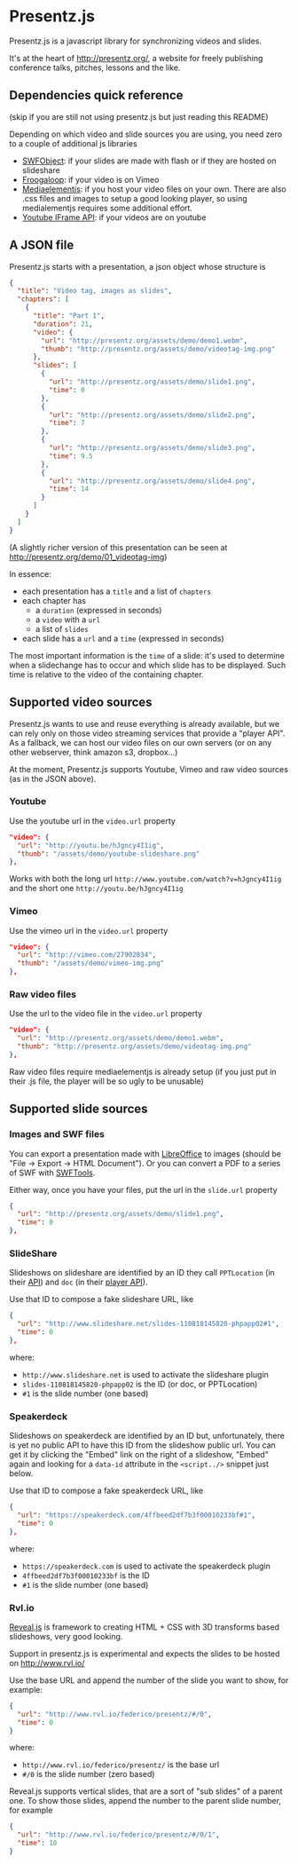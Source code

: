 # Presentz.js

Presentz.js is a javascript library for synchronizing videos and slides.

It's at the heart of http://presentz.org/, a website for freely publishing conference talks, pitches, lessons and the like.

## Dependencies quick reference

(skip if you are still not using presentz.js but just reading this README)

Depending on which video and slide sources you are using, you need zero to a couple of additional js libraries

- [SWFObject](https://code.google.com/p/swfobject/): if your slides are made with flash or if they are hosted on slideshare
- [Froogaloop](http://developer.vimeo.com/player/js-api): if your video is on Vimeo
- [Mediaelementjs](http://mediaelementjs.com/): if you host your video files on your own. There are also .css files and images to setup a good looking player, so using medialementjs requires some additional effort.
- [Youtube IFrame API](https://developers.google.com/youtube/iframe_api_reference): if your videos are on youtube

## A JSON file

Presentz.js starts with a presentation, a json object whose structure is

```json
{
  "title": "Video tag, images as slides",
  "chapters": [
    {
      "title": "Part 1",
      "duration": 21,
      "video": {
        "url": "http://presentz.org/assets/demo/demo1.webm",
        "thumb": "http://presentz.org/assets/demo/videotag-img.png"
      },
      "slides": [
        {
          "url": "http://presentz.org/assets/demo/slide1.png",
          "time": 0
        },
        {
          "url": "http://presentz.org/assets/demo/slide2.png",
          "time": 7
        },
        {
          "url": "http://presentz.org/assets/demo/slide3.png",
          "time": 9.5
        },
        {
          "url": "http://presentz.org/assets/demo/slide4.png",
          "time": 14
        }
      ]
    }
  ]
}
```

(A slightly richer version of this presentation can be seen at http://presentz.org/demo/01_videotag-img)

In essence:

- each presentation has a `title` and a list of `chapters`
- each chapter has 
  - a `duration` (expressed in seconds)
  - a `video` with a `url`
  - a list of `slides`
- each slide has a `url` and a `time` (expressed in seconds)

The most important information is the `time` of a slide: it's used to determine when a slidechange has to occur and which slide has to be displayed. Such time is relative to the video of the containing chapter.

## Supported video sources

Presentz.js wants to use and reuse everything is already available, but we can rely only on those video streaming services that provide a "player API". As a fallback, we can host our video files on our own servers (or on any other webserver, think amazon s3, dropbox...)

At the moment, Presentz.js supports Youtube, Vimeo and raw video sources (as in the JSON above).

### Youtube

Use the youtube url in the `video.url` property

```json
"video": {
  "url": "http://youtu.be/hJgncy4I1ig",
  "thumb": "/assets/demo/youtube-slideshare.png"
},
```

Works with both the long url `http://www.youtube.com/watch?v=hJgncy4I1ig` and the short one `http://youtu.be/hJgncy4I1ig`

### Vimeo

Use the vimeo url in the `video.url` property

```json
"video": {
  "url": "http://vimeo.com/27902834",
  "thumb": "/assets/demo/vimeo-img.png"
},
```

### Raw video files

Use the url to the video file in the `video.url` property

```json
"video": {
  "url": "http://presentz.org/assets/demo/demo1.webm",
  "thumb": "http://presentz.org/assets/demo/videotag-img.png"
},
```

Raw video files require mediaelementjs is already setup (if you just put in their .js file, the player will be so ugly to be unusable)

## Supported slide sources

### Images and SWF files

You can export a presentation made with [LibreOffice](https://www.libreoffice.org/) to images (should be "File -> Export -> HTML Document"). Or you can convert a PDF to a series of SWF with [SWFTools](http://www.swftools.org/).

Either way, once you have your files, put the url in the `slide.url` property

```json
{
  "url": "http://presentz.org/assets/demo/slide1.png",
  "time": 0
},
```

### SlideShare

Slideshows on slideshare are identified by an ID they call `PPTLocation` (in their [API](http://www.slideshare.net/developers/documentation#get_slideshow)) and `doc` (in their [player API](http://www.slideshare.net/developers/playerapi)).

Use that ID to compose a fake slideshare URL, like

```json
{
  "url": "http://www.slideshare.net/slides-110818145820-phpapp02#1",
  "time": 0
},
```

where: 
- `http://www.slideshare.net` is used to activate the slideshare plugin
- `slides-110818145820-phpapp02` is the ID (or doc, or PPTLocation)
- `#1` is the slide number (one based)

### Speakerdeck

Slideshows on speakerdeck are identified by an ID but, unfortunately, there is yet no public API to have this ID from the slideshow public url. You can get it by clicking the "Embed" link on the right of a slideshow, "Embed" again and looking for a `data-id` attribute in the `<script../>` snippet just below.

Use that ID to compose a fake speakerdeck URL, like

```json
{
  "url": "https://speakerdeck.com/4ffbeed2df7b3f00010233bf#1",
  "time": 0
},
```

where: 
- `https://speakerdeck.com` is used to activate the speakerdeck plugin
- `4ffbeed2df7b3f00010233bf` is the ID
- `#1` is the slide number (one based)

### Rvl.io

[Reveal.js](http://lab.hakim.se/reveal-js/) is framework to creating HTML + CSS with 3D transforms based slideshows, very good looking.

Support in presentz.js is experimental and expects the slides to be hosted on http://www.rvl.io/

Use the base URL and append the number of the slide you want to show, for example:

```json
{
  "url": "http://www.rvl.io/federico/presentz/#/0",
  "time": 0
}
```

where:
- `http://www.rvl.io/federico/presentz/` is the base url
- `#/0` is the slide number (zero based)

Reveal.js supports vertical slides, that are a sort of "sub slides" of a parent one. To show those slides, append the number to the parent slide number, for example

```json
{
  "url": "http://www.rvl.io/federico/presentz/#/0/1",
  "time": 10
}
```
